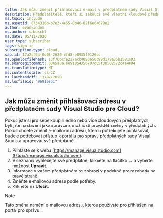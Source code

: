 ```yaml
---
title: Jak můžu změnit přihlašovací e-mail v předplatném sady Visual Studio pro Cloud?
description: Předplatitelé, kteří si zakoupí své vlastní cloudové předplatné sady Visual Studio, můžou změnit vlastní e-mailové adresy pro přihlášení
ms.topic: include
ms.assetid: 6734316b-b7e3-4e55-8b46-02f6e64679e2
author: evanwindom
ms.author: cabuschl
ms.date: 05/11/2020
user.type: subscriber
tags: sign-in
subscription.type: cloud,
sap.id: 17a2bf94-0d03-2629-dfd8-e8935f9126ec
ms.openlocfilehash: e3f76bcfe227ecb4093650c99d179a05b1581a03
ms.sourcegitcommit: 60e5a8a7ee91854356797d05f3b502572c4a4884
ms.translationtype: MT
ms.contentlocale: cs-CZ
ms.lasthandoff: 12/09/2020
ms.locfileid: "96916261"
---
```

## <a name="how-can-i-change-the-sign-in-address-on-my-visual-studio-cloud-subscription"></a>Jak můžu změnit přihlašovací adresu v předplatném sady Visual Studio pro Cloud?

Pokud jste si pro sebe koupili jedno nebo více cloudových předplatných, byli jste nastaveni jako správce s možností provádět změny v předplatných.  Pokud chcete změnit e-mailovou adresu, kterou potřebujete přihlašovat, budete potřebovat přístup k portálu pro správu předplatných sady Visual Studio a upravovat své předplatné.

1. Přihlaste se k webu [https://manage.visualstudio.com](https://manage.visualstudio.com). 
0. V seznamu vyhledejte své předplatné, klikněte na tlačítko **...** a vyberte možnost **Upravit**.
0. Informace o vašem předplatném se zobrazí v podokně pro rozchodu na pravé straně.
0. Změňte e-mailovou adresu podle potřeby.
0. Klikněte na **Uložit**.

> [!NOTE]
> Tato změna nemění e-mailovou adresu, kterou používáte pro přihlášení na portál pro správu.